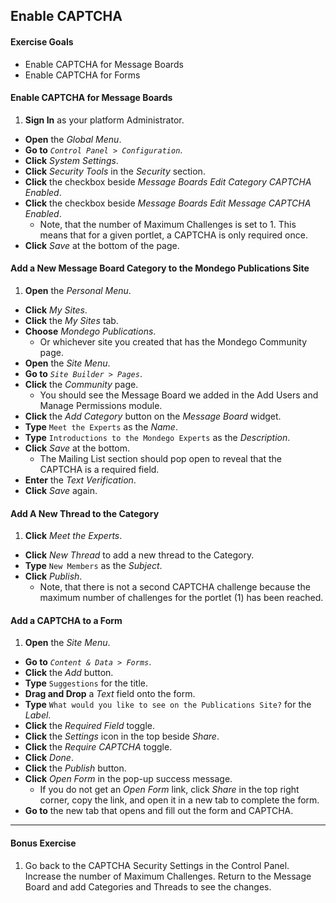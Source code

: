 <a href="#" id="1b"></a>

## Enable CAPTCHA

<div class="ahead">

#### Exercise Goals

- Enable CAPTCHA for Message Boards
- Enable CAPTCHA for Forms

</div>

#### Enable CAPTCHA for Message Boards
1. **Sign In** as your platform Administrator.
* **Open** the _Global Menu_. 
* **Go to** _`Control Panel > Configuration`_. 
* **Click** _System Settings_. 
* **Click** _Security Tools_ in the _Security_ section.  
* **Click** the checkbox beside _Message Boards Edit Category CAPTCHA Enabled_. 
* **Click** the checkbox beside _Message Boards Edit Message CAPTCHA Enabled_. 
	- Note, that the number of Maximum Challenges is set to 1. This means that for a given portlet, a CAPTCHA is only required once.
* **Click** _Save_ at the bottom of the page. 

#### Add a New Message Board Category to the Mondego Publications Site
1. **Open** the _Personal Menu_. 
* **Click** _My Sites_. 
* **Click** the _My Sites_ tab. 
* **Choose** _Mondego Publications_.
	- Or whichever site you created that has the Mondego Community page.
* **Open** the _Site Menu_. 
* **Go to** _`Site Builder > Pages`_. 
* **Click** the _Community_ page. 
	- You should see the Message Board we added in the Add Users and Manage Permissions module.
* **Click** the _Add Category_ button on the _Message Board_ widget. 
* **Type** `Meet the Experts` as the _Name_. 
* **Type** `Introductions to the Mondego Experts` as the _Description_.
* **Click** _Save_ at the bottom. 
	- The Mailing List section should pop open to reveal that the CAPTCHA is a required field. 
* **Enter** the _Text Verification_. 
* **Click** _Save_ again. 

#### Add A New Thread to the Category
1. **Click** _Meet the Experts_. 
* **Click** _New Thread_ to add a new thread to the Category. 
* **Type** `New Members` as the _Subject_. 
* **Click** _Publish_. 
	- Note, that there is not a second CAPTCHA challenge because the maximum number of challenges for the portlet (1) has been reached.

#### Add a CAPTCHA to a Form
1. **Open** the _Site Menu_. 
* **Go to** _`Content & Data > Forms`_. 
* **Click** the _Add_ button. 
* **Type** `Suggestions` for the title. 
* **Drag and Drop** a _Text_ field onto the form. 
* **Type** `What would you like to see on the Publications Site?` for the _Label_. 
* **Click** the _Required Field_ toggle. 
* **Click** the _Settings_ icon in the top beside _Share_. 
* **Click** the _Require CAPTCHA_ toggle. 
* **Click** _Done_. 
* **Click** the _Publish_ button. 
* **Click** _Open Form_ in the pop-up success message.
	- If you do not get an _Open Form_ link, click _Share_ in the top right corner, copy the link, and open it in a new tab to complete the form. 
* **Go to** the new tab that opens and fill out the form and CAPTCHA. 

---

#### Bonus Exercise
1. Go back to the CAPTCHA Security Settings in the Control Panel. Increase the number of Maximum Challenges. Return to the Message Board and add Categories and Threads to see the changes. 
